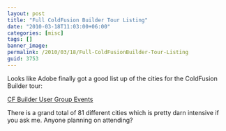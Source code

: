 ```yaml
---
layout: post
title: "Full ColdFusion Builder Tour Listing"
date: "2010-03-18T11:03:00+06:00"
categories: [misc]
tags: []
banner_image: 
permalink: /2010/03/18/Full-ColdFusionBuilder-Tour-Listing
guid: 3753
---
```


Looks like Adobe finally got a good list up of the cities for the ColdFusion Builder tour:

<a href="http://groups.adobe.com/pages/d960e49ab5">CF Builder User Group Events</a>

There is a grand total of 81 different cities which is pretty darn intensive if you ask me. Anyone planning on attending?
